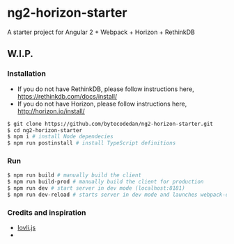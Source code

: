 # ng2-horizon-starter
A starter project for Angular 2 + Webpack + Horizon + RethinkDB

## W.I.P.

### Installation
* If you do not have RethinkDB, please follow instructions here, https://rethinkdb.com/docs/install/
* If you do not have Horizon, please follow instructions here, http://horizon.io/install/

``` bash
$ git clone https://github.com/bytecodedan/ng2-horizon-starter.git
$ cd ng2-horizon-starter
$ npm i # install Node dependecies
$ npm run postinstall # install TypeScript definitions
```

### Run
``` bash
$ npm run build # manually build the client 
$ npm run build-prod # manually build the client for production 
$ npm run dev # start server in dev mode (localhost:8181)
$ npm run dev-reload # starts server in dev mode and launches webpack-dev-server (live reload on localhost:8282)
```

### Credits and inspiration
* [lovli.js](https://github.com/flipace/lovli.js)
* 